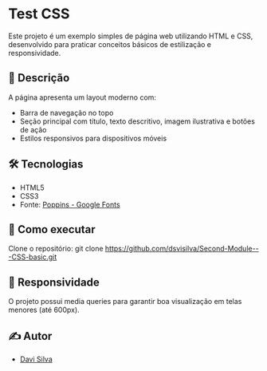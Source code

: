 # Test CSS

Este projeto é um exemplo simples de página web utilizando HTML e CSS, desenvolvido para praticar conceitos básicos de estilização e responsividade.

## 📄 Descrição

A página apresenta um layout moderno com:
- Barra de navegação no topo
- Seção principal com título, texto descritivo, imagem ilustrativa e botões de ação
- Estilos responsivos para dispositivos móveis

## 🛠️ Tecnologias

- HTML5
- CSS3
- Fonte: [Poppins - Google Fonts](https://fonts.google.com/specimen/Poppins)

## 🚀 Como executar

Clone o repositório:
git clone https://github.com/dsvisilva/Second-Module---CSS-basic.git

## 📱 Responsividade

O projeto possui media queries para garantir boa visualização em telas menores (até 600px).

## ✍️ Autor

- [Davi Silva](https://github.com/dsvisilva)
